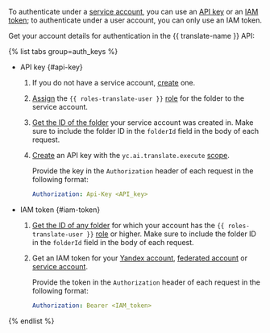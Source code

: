 To authenticate under a [service account](../../iam/concepts/users/service-accounts.md), you can use an [API key](../../iam/concepts/authorization/api-key.md) or an [IAM token](../../iam/concepts/authorization/iam-token.md); to authenticate under a user account, you can only use an IAM token.

Get your account details for authentication in the {{ translate-name }} API:

{% list tabs group=auth_keys %}

- API key {#api-key}

  1. If you do not have a service account, [create](../../iam/operations/sa/create.md) one.
  1. [Assign](../../iam/operations/sa/assign-role-for-sa.md) the `{{ roles-translate-user }}` [role](../../translate/security/index.md#translate-user) for the folder to the service account.
  1. [Get the ID of the folder](../../resource-manager/operations/folder/get-id.md) your service account was created in. Make sure to include the folder ID in the `folderId` field in the body of each request.
  1. [Create](../../iam/operations/authentication/manage-api-keys.md#create-api-key) an API key with the `yc.ai.translate.execute` [scope](../../iam/concepts/authorization/api-key.md#scoped-api-keys).
  
      Provide the key in the `Authorization` header of each request in the following format:

      ```yaml
      Authorization: Api-Key <API_key>
      ```

- IAM token {#iam-token}

  1. [Get the ID of any folder](../../resource-manager/operations/folder/get-id.md) for which your account has the `{{ roles-translate-user }}` [role](../../translate/security/index.md#translate-user) or higher. Make sure to include the folder ID in the `folderId` field in the body of each request.
  1. Get an IAM token for your [Yandex account](../../iam/operations/iam-token/create.md), [federated account](../../iam/operations/iam-token/create-for-federation.md) or [service account](../../iam/operations/iam-token/create-for-sa.md).
  
      Provide the token in the `Authorization` header of each request in the following format:

      ```yaml
      Authorization: Bearer <IAM_token>
      ```

{% endlist %}